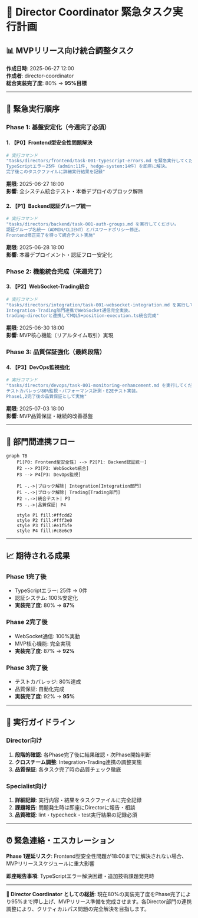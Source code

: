 # 🎯 Director Coordinator 緊急タスク実行計画

## 📊 MVPリリース向け統合調整タスク

**作成日時**: 2025-06-27 12:00  
**作成者**: director-coordinator  
**総合実装完了度**: 80% → **95%目標**

---

## 🚨 緊急実行順序

### **Phase 1: 基盤安定化（今週完了必須）**

#### 1. 【P0】Frontend型安全性問題解決
```bash
# 実行コマンド
"tasks/directors/frontend/task-001-typescript-errors.md を緊急実行してください。
TypeScriptエラー25件（admin:11件, hedge-system:14件）を即座に解決。
完了後このタスクファイルに詳細実行結果を記録"
```
**期限**: 2025-06-27 18:00  
**影響**: 全システム統合テスト・本番デプロイのブロック解除

#### 2. 【P1】Backend認証グループ統一
```bash
# 実行コマンド  
"tasks/directors/backend/task-001-auth-groups.md を実行してください。
認証グループ名統一（ADMIN/CLIENT）とパスワードポリシー修正。
Frontend修正完了を待って統合テスト実施"
```
**期限**: 2025-06-28 18:00  
**影響**: 本番デプロイメント・認証フロー安定化

### **Phase 2: 機能統合完成（来週完了）**

#### 3. 【P2】WebSocket-Trading統合
```bash
# 実行コマンド
"tasks/directors/integration/task-001-websocket-integration.md を実行してください。
Integration-Trading部門連携でWebSocket通信完全実装。
trading-directorと連携してMQL5+position-execution.ts統合完成"
```
**期限**: 2025-06-30 18:00  
**影響**: MVP核心機能（リアルタイム取引）実現

### **Phase 3: 品質保証強化（最終段階）**

#### 4. 【P3】DevOps監視強化  
```bash
# 実行コマンド
"tasks/directors/devops/task-001-monitoring-enhancement.md を実行してください。
テストカバレッジ80%監視・パフォーマンス計測・E2Eテスト実装。
Phase1,2完了後の品質保証として実施"
```
**期限**: 2025-07-03 18:00  
**影響**: MVP品質保証・継続的改善基盤

---

## 🔗 部門間連携フロー

```mermaid
graph TB
    P1[P0: Frontend型安全性] --> P2[P1: Backend認証統一]
    P2 --> P3[P2: WebSocket統合]
    P3 --> P4[P3: DevOps監視]
    
    P1 -.->|ブロック解除| Integration[Integration部門]
    P1 -.->|ブロック解除| Trading[Trading部門]
    P2 -.->|統合テスト| P3
    P3 -.->|品質保証| P4

    style P1 fill:#ffcdd2
    style P2 fill:#fff3e0  
    style P3 fill:#e1f5fe
    style P4 fill:#c8e6c9
```

---

## 📈 期待される成果

### **Phase 1完了後**
- TypeScriptエラー: 25件 → 0件
- 認証システム: 100%安定化
- **実装完了度**: 80% → **87%**

### **Phase 2完了後**  
- WebSocket通信: 100%実動
- MVP核心機能: 完全実現
- **実装完了度**: 87% → **92%**

### **Phase 3完了後**
- テストカバレッジ: 80%達成
- 品質保証: 自動化完成
- **実装完了度**: 92% → **95%**

---

## 🎯 実行ガイドライン

### Director向け
1. **段階的確認**: 各Phase完了後に結果確認・次Phase開始判断
2. **クロスチーム調整**: Integration-Trading連携の調整実施
3. **品質保証**: 各タスク完了時の品質チェック徹底

### Specialist向け  
1. **詳細記録**: 実行内容・結果をタスクファイルに完全記録
2. **課題報告**: 問題発生時は即座にDirectorに報告・相談
3. **品質確認**: lint・typecheck・test実行結果の記録必須

---

## ⏰ 緊急連絡・エスカレーション

**Phase 1遅延リスク**: Frontend型安全性問題が18:00までに解決されない場合、MVPリリーススケジュールに重大影響

**即座報告事項**: TypeScriptエラー解決困難・追加技術課題発見時

---

**🎯 Director Coordinator としての総括**: 
現在80%の実装完了度をPhase完了により95%まで押し上げ、MVPリリース準備を完成させます。各Director部門の連携調整により、クリティカルパス問題の完全解決を目指します。